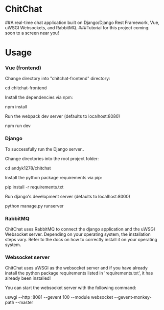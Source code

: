 # ChitChat
##A real-time chat application built on Django/Django Rest Framework, Vue, uWSGI Websockets, and RabbitMQ.
###Tutorial for this project coming soon to a screen near you!

# Usage
### Vue (frontend)
Change directory into "chitchat-frontend" directory:

cd chitchat-frontend

Install the dependencies via npm:

npm install

Run the webpack dev server (defaults to localhost:8080)

npm run dev


### Django
To successfully run the Django server..

Change directories into the root project folder:

cd andyk1278/chitchat

Install the python package requirements via pip:

pip install -r requirements.txt

Run django's development server (defaults to localhost:8000)

python manage.py runserver


### RabbitMQ
ChitChat uses RabbitMQ to connect the django application and the uWSGI Websocket server. Depending on your operating system, the installation steps vary.
Refer to the docs on how to correctly install it on your operating system.


### Websocket server
ChitChat uses uWSGI as the websocket server and if you have already install the python package requirements listed in 'requirements.txt', it has already been installed!

You can start the websocket server with the following command:

uswgi --http :8081 --gevent 100 --module websocket --gevent-monkey-path --master
